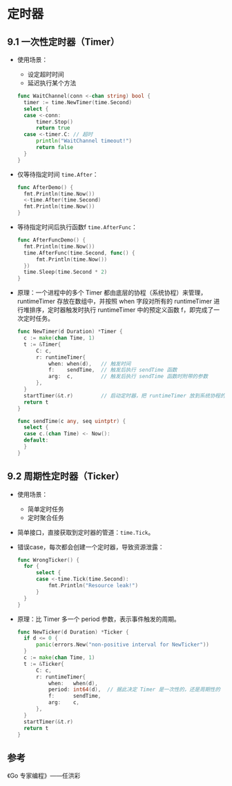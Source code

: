 # 定时器

## 9.1 一次性定时器（Timer）

- 使用场景：

  - 设定超时时间
  - 延迟执行某个方法

  ```go
  func WaitChannel(conn <-chan string) bool {
  	timer := time.NewTimer(time.Second)
  	select {
  	case <-conn:
  		timer.Stop()
  		return true
  	case <-timer.C: // 超时
  		println("WaitChannel timeout!")
  		return false
  	}
  }
  ```

- 仅等待指定时间 `time.After`：

  ```go
  func AfterDemo() {
  	fmt.Println(time.Now())
  	<-time.After(time.Second)
  	fmt.Println(time.Now())
  }
  ```

- 等待指定时间后执行函数f `time.AfterFunc`：

  ```go
  func AfterFuncDemo() {
  	fmt.Println(time.Now())
  	time.AfterFunc(time.Second, func() {
  		fmt.Println(time.Now())
  	})
  	time.Sleep(time.Second * 2)
  }
  ```

- 原理：一个进程中的多个 Timer 都由底层的协程（系统协程）来管理，runtimeTimer 存放在数组中，并按照 when 字段对所有的 runtimeTimer 进行堆排序，定时器触发时执行 runtimeTimer 中的预定义函数 f，即完成了一次定时任务。

  ```go
  func NewTimer(d Duration) *Timer {
  	c := make(chan Time, 1)
  	t := &Timer{
  		C: c,
  		r: runtimeTimer{
  			when: when(d),   // 触发时间
  			f:    sendTime,  // 触发后执行 sendTime 函数
  			arg:  c,         // 触发后执行 sendTime 函数时附带的参数
  		},
  	}
  	startTimer(&t.r)         // 启动定时器，把 runtimeTimer 放到系统协程的堆中，由系统协程维护
  	return t
  }
  
  func sendTime(c any, seq uintptr) {
  	select {
  	case c.(chan Time) <- Now():
  	default:
  	}
  }
  ```

## 9.2 周期性定时器（Ticker）

- 使用场景：

  - 简单定时任务
  - 定时聚合任务

- 简单接口，直接获取到定时器的管道：`time.Tick`。

- 错误case，每次都会创建一个定时器，导致资源泄露：

  ```go
  func WrongTicker() {
  	for {
  		select {
  		case <-time.Tick(time.Second):
  			fmt.Println("Resource leak!")
  		}
  	}
  }
  ```

- 原理：比 Timer 多一个 period 参数，表示事件触发的周期。

  ```go
  func NewTicker(d Duration) *Ticker {
  	if d <= 0 {
  		panic(errors.New("non-positive interval for NewTicker"))
  	}
  	c := make(chan Time, 1)
  	t := &Ticker{
  		C: c,
  		r: runtimeTimer{
  			when:   when(d),
  			period: int64(d),  // 据此决定 Timer 是一次性的，还是周期性的
  			f:      sendTime,
  			arg:    c,
  		},
  	}
  	startTimer(&t.r)
  	return t
  }
  ```


## 参考

《Go 专家编程》——任洪彩